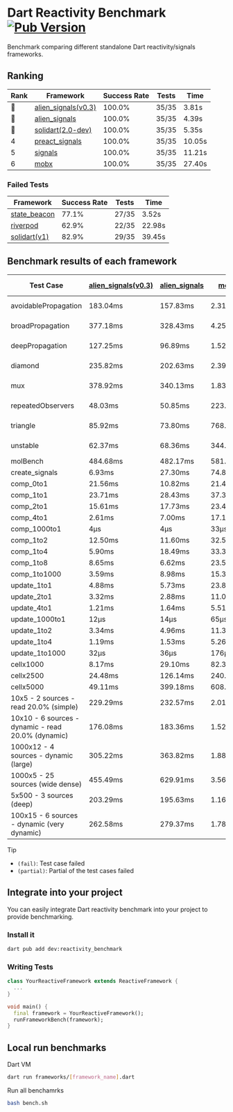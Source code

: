 # Dart Reactivity Benchmark [![Pub Version](https://img.shields.io/pub/v/reactivity_benchmark)](https://pub.dev/packages/reactivity_benchmark)

Benchmark comparing different standalone Dart reactivity/signals frameworks.

## Ranking

<!-- ranking start -->
| Rank | Framework | Success Rate | Tests | Time |
|------|-----------|--------------|-------|------|
| 🥇 | [alien_signals(v0.3)](https://github.com/medz/alien-signals-dart) | 100.0% | 35/35 | 3.81s |
| 🥈 | [alien_signals](https://github.com/medz/alien-signals-dart) | 100.0% | 35/35 | 4.39s |
| 🥉 | [solidart(2.0-dev)](https://github.com/nank1ro/solidart/tree/dev) | 100.0% | 35/35 | 5.35s |
| 4 | [preact_signals](https://pub.dev/packages/preact_signals) | 100.0% | 35/35 | 10.05s |
| 5 | [signals](https://github.com/rodydavis/signals.dart) | 100.0% | 35/35 | 11.21s |
| 6 | [mobx](https://github.com/mobxjs/mobx.dart) | 100.0% | 35/35 | 27.40s |

<!-- ranking end -->

### **Failed Tests**

<!-- fail start -->
| Framework | Success Rate | Tests | Time |
|-----------|--------------|-------|------|
| [state_beacon](https://github.com/jinyus/dart_beacon) | 77.1% | 27/35 | 3.52s |
| [riverpod](https://github.com/rrousselGit/riverpod) | 62.9% | 22/35 | 22.98s |
| [solidart(v1)](https://github.com/nank1ro/solidart) | 82.9% | 29/35 | 39.45s |

<!-- fail end -->

## Benchmark results of each framework

<!-- test-case start -->
| Test Case | [alien_signals(v0.3)](https://github.com/medz/alien-signals-dart) | [alien_signals](https://github.com/medz/alien-signals-dart) | [mobx](https://github.com/mobxjs/mobx.dart) | [preact_signals](https://pub.dev/packages/preact_signals) | [riverpod](https://github.com/rrousselGit/riverpod) | [signals](https://github.com/rodydavis/signals.dart) | [solidart(2.0-dev)](https://github.com/nank1ro/solidart/tree/dev) | [solidart(v1)](https://github.com/nank1ro/solidart) | [state_beacon](https://github.com/jinyus/dart_beacon) |
|---|---|---|---|---|---|---|---|---|---|
| avoidablePropagation | 183.04ms | 157.83ms | 2.31s | 205.10ms | 1.45s | 208.54ms | 271.75ms | 2.16s | 159.54ms (fail) |
| broadPropagation | 377.18ms | 328.43ms | 4.25s | 463.25ms | 84.45ms (fail) | 455.67ms | 511.22ms | 5.42s | 6.60ms (fail) |
| deepPropagation | 127.25ms | 96.89ms | 1.52s | 180.43ms | 1.99s (fail) | 175.22ms | 168.58ms | 2.02s | 144.35ms (fail) |
| diamond | 235.82ms | 202.63ms | 2.39s | 282.08ms | 2.63s (fail) | 295.25ms | 348.35ms | 3.48s | 185.31ms (fail) |
| mux | 378.92ms | 340.13ms | 1.83s | 383.24ms | 577.58ms (fail) | 414.84ms | 445.58ms | 2.06s | 194.62ms (fail) |
| repeatedObservers | 48.03ms | 50.85ms | 223.77ms | 38.46ms | 406.56ms (fail) | 46.73ms | 78.13ms | 217.14ms | 53.30ms (fail) |
| triangle | 85.92ms | 73.80ms | 768.03ms | 111.67ms | 951.75ms (fail) | 105.07ms | 116.68ms | 1.12s | 77.42ms (fail) |
| unstable | 62.37ms | 68.36ms | 344.22ms | 71.94ms | 617.53ms (fail) | 75.23ms | 93.35ms | 347.69ms | 337.25ms (fail) |
| molBench | 484.68ms | 482.17ms | 581.07ms | 491.22ms | 11.98ms | 489.50ms | 493.94ms | 1.71s | 1.04ms |
| create_signals | 6.93ms | 27.30ms | 74.86ms | 5.29ms | 24.45ms | 25.49ms | 95.84ms | 50.81ms | 69.13ms |
| comp_0to1 | 21.56ms | 10.82ms | 21.44ms | 17.61ms | 13.81ms | 12.13ms | 38.59ms | 22.44ms | 63.97ms |
| comp_1to1 | 23.71ms | 28.43ms | 37.34ms | 11.67ms | 22.68ms | 24.33ms | 46.12ms | 43.60ms | 60.33ms |
| comp_2to1 | 15.61ms | 17.73ms | 23.42ms | 17.20ms | 23.54ms | 14.07ms | 37.56ms | 38.16ms | 38.75ms |
| comp_4to1 | 2.61ms | 7.00ms | 17.14ms | 16.03ms | 6.60ms | 8.91ms | 4.91ms | 17.81ms | 18.38ms |
| comp_1000to1 | 4μs | 4μs | 33μs | 9μs | 4μs | 5μs | 16μs | 2.71ms | 47μs |
| comp_1to2 | 12.50ms | 11.60ms | 32.54ms | 20.99ms | 13.69ms | 22.93ms | 32.29ms | 31.52ms | 50.44ms |
| comp_1to4 | 5.90ms | 18.49ms | 33.34ms | 29.59ms | 24.09ms | 17.92ms | 21.62ms | 28.96ms | 52.95ms |
| comp_1to8 | 8.65ms | 6.62ms | 23.56ms | 5.27ms | 4.72ms | 6.99ms | 26.03ms | 23.49ms | 50.02ms |
| comp_1to1000 | 3.59ms | 8.98ms | 15.32ms | 6.54ms | 4.20ms | 4.47ms | 16.76ms | 18.99ms | 43.78ms |
| update_1to1 | 4.88ms | 5.73ms | 23.88ms | 8.28ms | 86.67ms | 9.19ms | 16.12ms | 42.68ms | 5.73ms |
| update_2to1 | 3.32ms | 2.88ms | 11.09ms | 4.07ms | 44.06ms | 4.58ms | 7.96ms | 21.19ms | 2.90ms |
| update_4to1 | 1.21ms | 1.64ms | 5.51ms | 2.13ms | 21.09ms | 2.32ms | 4.04ms | 10.71ms | 1.46ms |
| update_1000to1 | 12μs | 14μs | 65μs | 20μs | 187μs | 23μs | 41μs | 129μs | 15μs |
| update_1to2 | 3.34ms | 4.96ms | 11.30ms | 4.13ms | 43.77ms | 4.95ms | 8.24ms | 21.01ms | 2.95ms |
| update_1to4 | 1.19ms | 1.53ms | 5.26ms | 2.09ms | 21.22ms | 2.31ms | 4.03ms | 10.75ms | 1.47ms |
| update_1to1000 | 32μs | 36μs | 176μs | 997μs | 96μs | 44μs | 166μs | 201μs | 451μs |
| cellx1000 | 8.17ms | 29.10ms | 82.30ms | 9.87ms | N/A | 10.99ms | 11.56ms | 162.36ms | 6.09ms |
| cellx2500 | 24.48ms | 126.14ms | 240.68ms | 30.14ms | N/A | 35.98ms | 37.30ms | 478.77ms | 29.13ms |
| cellx5000 | 49.11ms | 399.18ms | 608.65ms | 87.57ms | N/A | 80.12ms | 100.88ms | 1.11s | 93.75ms |
| 10x5 - 2 sources - read 20.0% (simple) | 229.29ms | 232.57ms | 2.01s | 453.63ms | 2.27s | 504.17ms | 357.23ms | 2.61s (partial) | 238.61ms |
| 10x10 - 6 sources - dynamic - read 20.0% (dynamic) | 176.08ms | 183.36ms | 1.52s | 287.29ms | 1.49s (partial) | 276.44ms | 244.39ms | 2.38s (partial) | 203.00ms |
| 1000x12 - 4 sources - dynamic (large) | 305.22ms | 363.82ms | 1.88s | 3.53s | 2.66s (partial) | 3.74s | 473.61ms | 4.00s (partial) | 356.36ms |
| 1000x5 - 25 sources (wide dense) | 455.49ms | 629.91ms | 3.56s | 2.58s | 4.28s | 3.43s | 597.81ms | 5.02s (partial) | 499.30ms |
| 5x500 - 3 sources (deep) | 203.29ms | 195.63ms | 1.16s | 233.57ms | 1.44s | 228.06ms | 262.01ms | 1.97s (partial) | 207.58ms |
| 100x15 - 6 sources - dynamic (very dynamic) | 262.58ms | 279.37ms | 1.78s | 460.08ms | 1.76s (partial) | 479.63ms | 376.54ms | 2.80s (partial) | 261.78ms |

<!-- test-case end -->

> [!TIP]
> - `(fail)`: Test case failed
> - `(partial)`: Partial of the test cases failed

## Integrate into your project

You can easily integrate Dart reactivity benchmark into your project to provide benchmarking.

### Install it

```bash
dart pub add dev:reactivity_benchmark
```

### Writing Tests

```dart
class YourReactiveFramework extends ReactiveFramework {
  ...
}

void main() {
  final framework = YourReactiveFramework();
  runFrameworkBench(framework);
}
```

## Local run benchmarks

Dart VM
```bash
dart run frameworks/[framework_name].dart
```

Run all benchamrks
```bash
bash bench.sh
```

